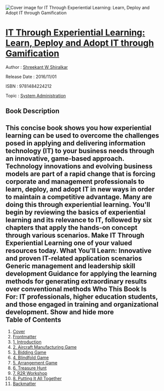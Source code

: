 ![Cover image for IT Through Experiential Learning: Learn, Deploy and Adopt IT through Gamification](https://imgdetail.ebookreading.net/cover/cover/system_admin/EB9781484224212.jpg)

[IT Through Experiential Learning: Learn, Deploy and Adopt IT through Gamification](https://ebookreading.net/view/book/IT+Through+Experiential+Learning%3A+Learn%2C+Deploy+and+Adopt+IT+through+Gamification-EB9781484224212_1.html "IT Through Experiential Learning: Learn, Deploy and Adopt IT through Gamification")
====================================================================================================================

Author : [Shreekant W Shiralkar](https://ebookreading.net/search/author/Shreekant+W+Shiralkar)

Release Date : 2016/11/01

ISBN : 9781484224212

Topic : [System Administration](https://ebookreading.net/search/category/system-administration)

Book Description
-----------------

 This concise book shows you how experiential learning can be used to overcome the challenges posed in applying and delivering information technology (IT) to your business needs through an innovative, game-based approach.
Technology innovations and evolving business models are part of a rapid change that is forcing corporate and management professionals to learn, deploy, and adopt IT in new ways in order to maintain a competitive advantage. Many are doing this through experiential learning. You'll begin by reviewing the basics of experiential learning and its relevance to IT, followed by six chapters that apply the hands-on concept through various scenarios.
Make IT Through Experiential Learning one of your valued resources today.
What You'll Learn:
Innovative and proven IT-related application scenarios
Generic management and leadership skill development
Guidance for applying the learning methods for generating extraordinary results over conventional methods
Who This Book Is For:
IT professionals, higher education students, and those engaged in training and organizational development.
        Show and hide more                
Table of Contents
-----------------

1. [Cover](https://ebookreading.net/view/book/IT+Through+Experiential+Learning%3A+Learn%2C+Deploy+and+Adopt+IT+through+Gamification-EB9781484224212_1.html)
1. [Frontmatter](https://ebookreading.net/view/book/IT+Through+Experiential+Learning%3A+Learn%2C+Deploy+and+Adopt+IT+through+Gamification-EB9781484224212_2.html)
1. [1. Introduction](https://ebookreading.net/view/book/IT+Through+Experiential+Learning%3A+Learn%2C+Deploy+and+Adopt+IT+through+Gamification-EB9781484224212_3.html)
1. [2. Aircraft Manufacturing Game](https://ebookreading.net/view/book/IT+Through+Experiential+Learning%3A+Learn%2C+Deploy+and+Adopt+IT+through+Gamification-EB9781484224212_4.html)
1. [3. Bidding Game](https://ebookreading.net/view/book/IT+Through+Experiential+Learning%3A+Learn%2C+Deploy+and+Adopt+IT+through+Gamification-EB9781484224212_5.html)
1. [4. Blindfold Game](https://ebookreading.net/view/book/IT+Through+Experiential+Learning%3A+Learn%2C+Deploy+and+Adopt+IT+through+Gamification-EB9781484224212_6.html)
1. [5. Arrangement Game](https://ebookreading.net/view/book/IT+Through+Experiential+Learning%3A+Learn%2C+Deploy+and+Adopt+IT+through+Gamification-EB9781484224212_7.html)
1. [6. Treasure Hunt](https://ebookreading.net/view/book/IT+Through+Experiential+Learning%3A+Learn%2C+Deploy+and+Adopt+IT+through+Gamification-EB9781484224212_8.html)
1. [7. R2R Workshop](https://ebookreading.net/view/book/IT+Through+Experiential+Learning%3A+Learn%2C+Deploy+and+Adopt+IT+through+Gamification-EB9781484224212_9.html)
1. [8. Putting It All Together](https://ebookreading.net/view/book/IT+Through+Experiential+Learning%3A+Learn%2C+Deploy+and+Adopt+IT+through+Gamification-EB9781484224212_10.html)
1. [Backmatter](https://ebookreading.net/view/book/IT+Through+Experiential+Learning%3A+Learn%2C+Deploy+and+Adopt+IT+through+Gamification-EB9781484224212_11.html)
